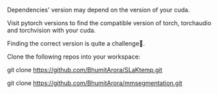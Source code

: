 Dependencies' version may depend on the version of your cuda.

Visit pytorch versions to find the compatible version of torch, torchaudio and torchvision with your cuda.

Finding the correct version is quite a challenge🥲.

Clone the following repos into your workspace:

git clone https://github.com/BhumitArora/SLaKtemp.git

git clone https://github.com/BhumitArora/mmsegmentation.git
